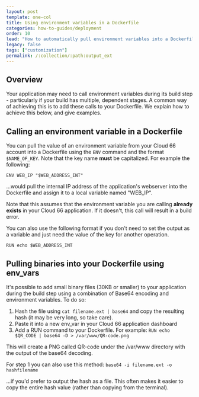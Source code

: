 ```yaml
---
layout: post
template: one-col
title: Using environment variables in a Dockerfile
categories: how-to-guides/deployment
order: 10
lead: "How to automatically pull environment variables into a Dockerfile"
legacy: false
tags: ["customization"]
permalink: /:collection/:path:output_ext
---
```


## Overview

Your application may need to call environment variables during its build step - particularly if your build has multiple, dependent stages. A common way of achieving this is to add these calls to your Dockerfile. We explain how to achieve this below, and give examples.

## Calling an environment variable in a Dockerfile

You can pull the value of an environment variable from your Cloud 66 account into a Dockerfile using the `ENV` command and the format `$NAME_OF_KEY`. Note that the key name **must** be capitalized. For example the following:

```docker
ENV WEB_IP "$WEB_ADDRESS_INT"
```

...would pull the internal IP address of the application's webserver into the Dockerfile and assign it to a local variable named "WEB_IP". 

Note that this assumes that the environment variable you are calling **already exists** in your Cloud 66 application. If it doesn't, this call will result in a build error. 

You can also use the following format if you don't need to set the output as a variable and just need the value of the key for another operation.

```docker
RUN echo $WEB_ADDRESS_INT
```

## Pulling binaries into your Dockerfile using env_vars

It's possible to add small binary files (30KB or smaller) to your application during the build step using a combination of Base64 encoding and environment variables. To do so:

1. Hash the file using `cat filename.ext | base64` and copy the resulting hash (it may be very long, so take care).
2. Paste it into a new env_var in your Cloud 66 application dashboard
3. Add a RUN command to your Dockerfile. For example:
`RUN echo $QR_CODE | base64 -D > /var/www/QR-code.png` 

This will create a PNG called QR-code under the /var/www directory with the output of the base64 decoding.

For step 1 you can also use this method: `base64 -i filename.ext -o hashfilename` 

...if you'd prefer to output the hash as a file. This often makes it easier to copy the entire hash value (rather than copying from the terminal).